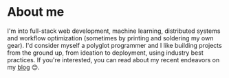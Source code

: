 # About me

I'm into full-stack web development, machine learning, distributed systems and workflow optimization (sometimes by printing and soldering my own gear). I'd consider myself a polyglot programmer and I like building projects from the ground up, from ideation to deployment, using industry best practices. If you're interested, you can read about my recent endeavors on my [blog](https://www.danielsteman.com/) 😊.
